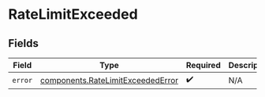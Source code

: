 # RateLimitExceeded


## Fields

| Field                                                                                  | Type                                                                                   | Required                                                                               | Description                                                                            |
| -------------------------------------------------------------------------------------- | -------------------------------------------------------------------------------------- | -------------------------------------------------------------------------------------- | -------------------------------------------------------------------------------------- |
| `error`                                                                                | [components.RateLimitExceededError](../../models/components/ratelimitexceedederror.md) | :heavy_check_mark:                                                                     | N/A                                                                                    |
